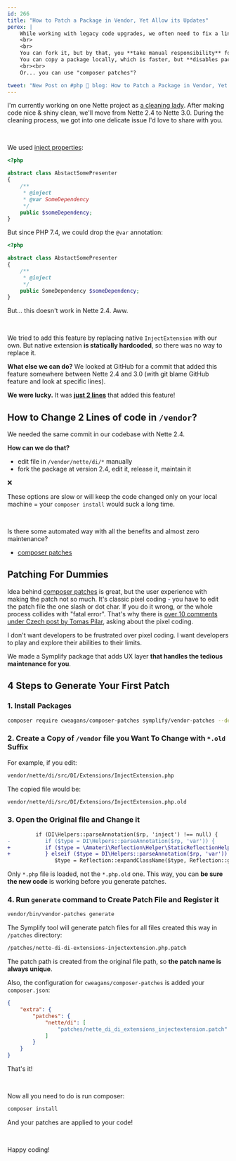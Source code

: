 ```yaml
---
id: 266
title: "How to Patch a Package in Vendor, Yet Allow its Updates"
perex: |
    While working with legacy code upgrades, we often need to fix a line or two in 3rd party package in `/vendor`.
    <br>
    <br>
    You can fork it, but by that, you **take manual responsibility** for all the package updates.
    You can copy a package locally, which is faster, but **disables package updates**.
    <br><br>
    Or... you can use "composer patches"?

tweet: "New Post on #php 🐘 blog: How to Patch a Package in Vendor, Yet Allow its Updates"
---
```


I'm currently working on one Nette project as [a cleaning lady](/blog/2020/04/27/forget-complex-migrations-use-cleaning-lady-checklist/). After making code nice & shiny clean, we'll move from Nette 2.4 to Nette 3.0. During the cleaning process, we got into one delicate issue I'd love to share with you.

<br>

We used [inject properties](/blog/2020/06/01/inject-or-required-will-get-you-any-service-fast/):

```php
<?php

abstract class AbstactSomePresenter
{
    /**
     * @inject
     * @var SomeDependency
     */
    public $someDependency;
}
```

But since PHP 7.4, we could drop the `@var` annotation:

```php
<?php

abstract class AbstactSomePresenter
{
    /**
     * @inject
     */
    public SomeDependency $someDependency;
}
```

But... this doesn't work in Nette 2.4. Aww.

<br>

We tried to add this feature by replacing native `InjectExtension` with our own. But native extension **is statically hardcoded**, so there was no way to replace it.

**What else we can do?** We looked at GitHub for a commit that added this feature somewhere between Nette 2.4 and 3.0 (with git blame GitHub feature and look at specific lines).

**We were lucky.** It was [**just 2 lines**](https://github.com/nette/di/commit/24df5e6af0ecf18542dc6e721112598bc648082c#diff-e7f245a9be21411c36d839ed85a17457) that added this feature!

## How to Change 2 Lines of code in `/vendor`?

We needed the same commit in our codebase with Nette 2.4.

**How can we do that?**

- edit file in `/vendor/nette/di/*` manually
- fork the package at version 2.4, edit it, release it, maintain it

❌

These options are slow or will keep the code changed only on your local machine = your `composer install` would suck a long time.

<br>

Is there some automated way with all the benefits and almost zero maintenance?

- [composer patches](https://github.com/cweagans/composer-patches)

<em class="fas fa-check text-success margin-auto fa-2x"></em>

## Patching For Dummies

Idea behind [composer patches](https://github.com/cweagans/composer-patches) is great, but the user experience with making the patch not so much. It's classic pixel coding - you have to edit the patch file the one slash or dot char. If you do it wrong, or the whole process collides with "fatal error". That's why there is [over 10 comments under Czech post by Tomas Pilar](https://pehapkari.cz/blog/2017/01/20/jak-snadno-a-rychle-upravovat-soubory-ve-vendoru), asking about the pixel coding.

I don't want developers to be frustrated over pixel coding. I want developers to play and explore their abilities to their limits.

We made a Symplify package that adds UX layer **that handles the tedious maintenance for you**.

## 4 Steps to Generate Your First Patch

### 1. Install Packages

```bash
composer require cweagans/composer-patches symplify/vendor-patches --dev
```

### 2. Create a Copy of `/vendor` file you Want To Change with `*.old` Suffix

For example, if you edit:

```bash
vendor/nette/di/src/DI/Extensions/InjectExtension.php
```

The copied file would be:

```bash
vendor/nette/di/src/DI/Extensions/InjectExtension.php.old
```

### 3. Open the Original file and Change it

```diff
         if (DI\Helpers::parseAnnotation($rp, 'inject') !== null) {
-           if ($type = DI\Helpers::parseAnnotation($rp, 'var')) {
+           if ($type = \Amateri\Reflection\Helper\StaticReflectionHelper::getPropertyType($rp)) {
+           } elseif ($type = DI\Helpers::parseAnnotation($rp, 'var')) {
               $type = Reflection::expandClassName($type, Reflection::getPropertyDeclaringClass($rp));
```

Only `*.php` file is loaded, not the `*.php.old` one. This way, you can **be sure the new code** is working before you generate patches.

### 4. Run `generate` command to Create Patch File and Register it

```bash
vendor/bin/vendor-patches generate
```

The Symplify tool will generate patch files for all files created this way in `/patches` directory:

```bash
/patches/nette-di-di-extensions-injectextension.php.patch
```

The patch path is created from the original file path, so **the patch name is always unique**.

Also, the configuration for `cweagans/composer-patches` is added your `composer.json`:

```json
{
    "extra": {
        "patches": {
            "nette/di": [
                "patches/nette_di_di_extensions_injectextension.patch"
            ]
        }
    }
}
```

That's it!

<br>

Now all you need to do is run composer:

```bash
composer install
```

And your patches are applied to your code!

<br>

Happy coding!
